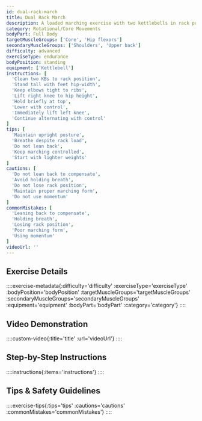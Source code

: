 ```yaml
---
id: dual-rack-march
title: Dual Rack March
description: A loaded marching exercise with two kettlebells in rack position, creating significant anterior core loading while developing hip flexor strength, stability, and breathing capacity under load.
category: Rotational/Core Movements
bodyPart: Full Body
targetMuscleGroups: ['Core', 'Hip flexors']
secondaryMuscleGroups: ['Shoulders', 'Upper back']
difficulty: advanced
exerciseType: endurance
bodyPosition: standing
equipment: ['Kettlebell']
instructions: [
  'Clean two KBs to rack position',
  'Stand tall with feet hip-width',
  'Keep elbows tight to ribs',
  'Lift right knee to hip height',
  'Hold briefly at top',
  'Lower with control',
  'Immediately lift left knee',
  'Continue alternating with control'
]
tips: [
  'Maintain upright posture',
  'Breathe despite rack load',
  'Do not lean back',
  'Keep marching controlled',
  'Start with lighter weights'
]
cautions: [
  'Do not lean back to compensate',
  'Avoid holding breath',
  'Do not lose rack position',
  'Maintain proper marching form',
  'Do not use momentum'
]
commonMistakes: [
  'Leaning back to compensate',
  'Holding breath',
  'Losing rack position',
  'Poor marching form',
  'Using momentum'
]
videoUrl: ''
---
```


## Exercise Details

::::exercise-metadata{:difficulty='difficulty' :exerciseType='exerciseType' :bodyPosition='bodyPosition' :targetMuscleGroups='targetMuscleGroups' :secondaryMuscleGroups='secondaryMuscleGroups' :equipment='equipment' :bodyPart='bodyPart' :category='category'}
::::

## Video Demonstration

::::custom-video{:title='title' :url='videoUrl'}
::::

## Step-by-Step Instructions

::::instructions{:items='instructions'}
::::

## Tips & Safety Guidelines

::::exercise-tips{:tips='tips' :cautions='cautions' :commonMistakes='commonMistakes'}
::::
